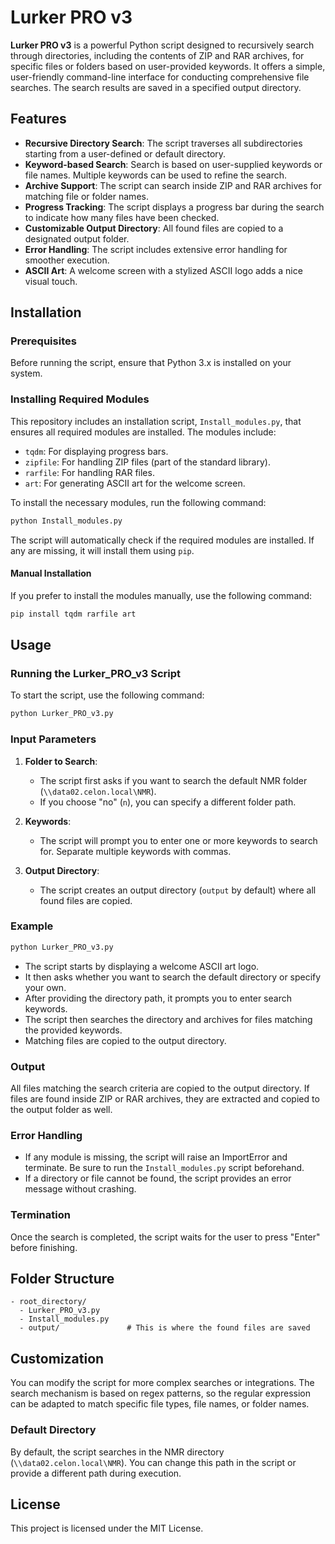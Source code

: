 
# Lurker PRO v3

**Lurker PRO v3** is a powerful Python script designed to recursively search through directories, including the contents of ZIP and RAR archives, for specific files or folders based on user-provided keywords. It offers a simple, user-friendly command-line interface for conducting comprehensive file searches. The search results are saved in a specified output directory.

## Features
- **Recursive Directory Search**: The script traverses all subdirectories starting from a user-defined or default directory.
- **Keyword-based Search**: Search is based on user-supplied keywords or file names. Multiple keywords can be used to refine the search.
- **Archive Support**: The script can search inside ZIP and RAR archives for matching file or folder names.
- **Progress Tracking**: The script displays a progress bar during the search to indicate how many files have been checked.
- **Customizable Output Directory**: All found files are copied to a designated output folder.
- **Error Handling**: The script includes extensive error handling for smoother execution.
- **ASCII Art**: A welcome screen with a stylized ASCII logo adds a nice visual touch.

## Installation

### Prerequisites
Before running the script, ensure that Python 3.x is installed on your system.

### Installing Required Modules
This repository includes an installation script, `Install_modules.py`, that ensures all required modules are installed. The modules include:

- `tqdm`: For displaying progress bars.
- `zipfile`: For handling ZIP files (part of the standard library).
- `rarfile`: For handling RAR files.
- `art`: For generating ASCII art for the welcome screen.

To install the necessary modules, run the following command:
```bash
python Install_modules.py
```

The script will automatically check if the required modules are installed. If any are missing, it will install them using `pip`.

#### Manual Installation
If you prefer to install the modules manually, use the following command:
```bash
pip install tqdm rarfile art
```

## Usage

### Running the Lurker_PRO_v3 Script
To start the script, use the following command:
```bash
python Lurker_PRO_v3.py
```

### Input Parameters

1. **Folder to Search**:
   - The script first asks if you want to search the default NMR folder (`\\data02.celon.local\NMR`).
   - If you choose "no" (`n`), you can specify a different folder path.
   
2. **Keywords**:
   - The script will prompt you to enter one or more keywords to search for. Separate multiple keywords with commas.
   
3. **Output Directory**:
   - The script creates an output directory (`output` by default) where all found files are copied.
   
### Example

```bash
python Lurker_PRO_v3.py
```
- The script starts by displaying a welcome ASCII art logo.
- It then asks whether you want to search the default directory or specify your own.
- After providing the directory path, it prompts you to enter search keywords.
- The script then searches the directory and archives for files matching the provided keywords.
- Matching files are copied to the output directory.

### Output
All files matching the search criteria are copied to the output directory. If files are found inside ZIP or RAR archives, they are extracted and copied to the output folder as well.

### Error Handling
- If any module is missing, the script will raise an ImportError and terminate. Be sure to run the `Install_modules.py` script beforehand.
- If a directory or file cannot be found, the script provides an error message without crashing.

### Termination
Once the search is completed, the script waits for the user to press "Enter" before finishing.

## Folder Structure

```
- root_directory/
  - Lurker_PRO_v3.py
  - Install_modules.py
  - output/               # This is where the found files are saved
```

## Customization

You can modify the script for more complex searches or integrations. The search mechanism is based on regex patterns, so the regular expression can be adapted to match specific file types, file names, or folder names.

### Default Directory
By default, the script searches in the NMR directory (`\\data02.celon.local\NMR`). You can change this path in the script or provide a different path during execution.

## License

This project is licensed under the MIT License.
